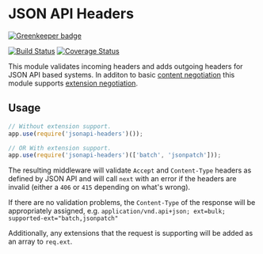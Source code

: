 # JSON API Headers

[![Greenkeeper badge](https://badges.greenkeeper.io/elliotttf/jsonapi-headers.svg)](https://greenkeeper.io/)

[![Build Status](https://travis-ci.org/elliotttf/jsonapi-headers.svg?branch=master)](https://travis-ci.org/elliotttf/jsonapi-headers)
[![Coverage Status](https://coveralls.io/repos/elliotttf/jsonapi-headers/badge.svg?branch=master&service=github)](https://coveralls.io/github/elliotttf/jsonapi-headers?branch=master)

This module validates incoming headers and adds outgoing headers for
JSON API based systems. In additon to basic [content negotiation](http://jsonapi.org/format/#content-negotiation) this module supports [extension negotiation](http://jsonapi.org/extensions/#extension-negotiation).

## Usage

```javascript
// Without extension support.
app.use(require('jsonapi-headers')());

// OR With extension support.
app.use(require('jsonapi-headers')(['batch', 'jsonpatch']));
```

The resulting middleware will validate `Accept` and `Content-Type` headers
as defined by JSON API and will call `next` with an error if the headers are
invalid (either a `406` or `415` depending on what's wrong).

If there are no validation problems, the `Content-Type` of the response will
be appropriately assigned, e.g.
`application/vnd.api+json; ext=bulk; supported-ext="batch,jsonpatch"`

Additionally, any extensions that the request is supporting will be added as
an array to `req.ext`.

